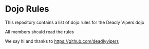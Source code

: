Dojo Rules
==========

This repository contains a list of dojo rules for the Deadly Vipers dojo

All members should read the rules

We say hi and thanks to https://github.com/deadlyvipers

